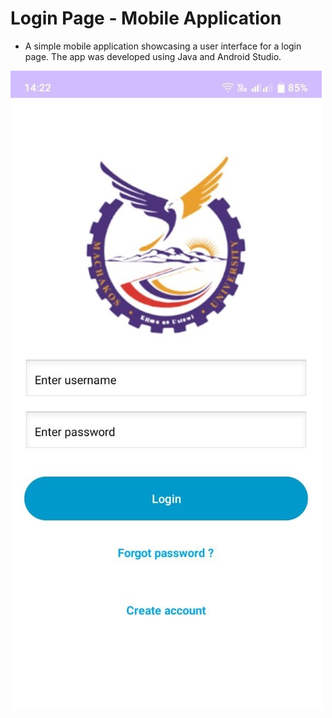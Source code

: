# Login Page - Mobile Application

- A simple mobile application showcasing a user interface for a login page. The app was developed using Java and Android Studio.
  
![image alt](https://github.com/CliveOuma/login-page/blob/66a6b13fb0846abec2ff3a618ccfece52c3cdd81/screenshot.jpeg?raw=true)
